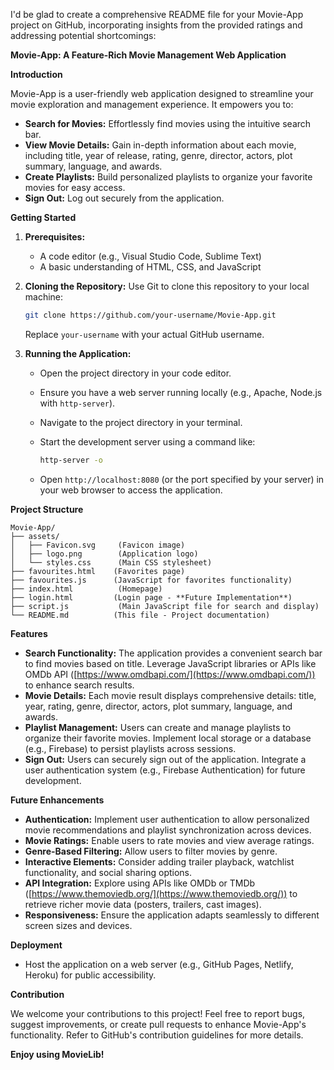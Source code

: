 I'd be glad to create a comprehensive README file for your Movie-App project on GitHub, incorporating insights from the provided ratings and addressing potential shortcomings:

**Movie-App: A Feature-Rich Movie Management Web Application**

**Introduction**

Movie-App is a user-friendly web application designed to streamline your movie exploration and management experience. It empowers you to:

- **Search for Movies:** Effortlessly find movies using the intuitive search bar.
- **View Movie Details:** Gain in-depth information about each movie, including title, year of release, rating, genre, director, actors, plot summary, language, and awards.
- **Create Playlists:** Build personalized playlists to organize your favorite movies for easy access.
- **Sign Out:** Log out securely from the application.

**Getting Started**

1. **Prerequisites:**
   - A code editor (e.g., Visual Studio Code, Sublime Text)
   - A basic understanding of HTML, CSS, and JavaScript

2. **Cloning the Repository:**
   Use Git to clone this repository to your local machine:

     ```bash
     git clone https://github.com/your-username/Movie-App.git
     ```

   Replace `your-username` with your actual GitHub username.

3. **Running the Application:**
   - Open the project directory in your code editor.
   - Ensure you have a web server running locally (e.g., Apache, Node.js with `http-server`).
   - Navigate to the project directory in your terminal.
   - Start the development server using a command like:

     ```bash
     http-server -o
     ```

   - Open `http://localhost:8080` (or the port specified by your server) in your web browser to access the application.

**Project Structure**

```
Movie-App/
├── assets/
│   ├── Favicon.svg     (Favicon image)
│   ├── logo.png        (Application logo)
│   └── styles.css      (Main CSS stylesheet)
├── favourites.html    (Favorites page)
├── favourites.js      (JavaScript for favorites functionality)
├── index.html          (Homepage)
├── login.html         (Login page - **Future Implementation**)
├── script.js           (Main JavaScript file for search and display)
└── README.md          (This file - Project documentation)
```

**Features**

- **Search Functionality:** The application provides a convenient search bar to find movies based on title. Leverage JavaScript libraries or APIs like OMDb API ([https://www.omdbapi.com/](https://www.omdbapi.com/)) to enhance search results.
- **Movie Details:** Each movie result displays comprehensive details: title, year, rating, genre, director, actors, plot summary, language, and awards.
- **Playlist Management:** Users can create and manage playlists to organize their favorite movies. Implement local storage or a database (e.g., Firebase) to persist playlists across sessions.
- **Sign Out:** Users can securely sign out of the application. Integrate a user authentication system (e.g., Firebase Authentication) for future development.

**Future Enhancements**

- **Authentication:** Implement user authentication to allow personalized movie recommendations and playlist synchronization across devices.
- **Movie Ratings:** Enable users to rate movies and view average ratings.
- **Genre-Based Filtering:** Allow users to filter movies by genre.
- **Interactive Elements:** Consider adding trailer playback, watchlist functionality, and social sharing options.
- **API Integration:** Explore using APIs like OMDb or TMDb ([https://www.themoviedb.org/](https://www.themoviedb.org/)) to retrieve richer movie data (posters, trailers, cast images).
- **Responsiveness:** Ensure the application adapts seamlessly to different screen sizes and devices.

**Deployment**

- Host the application on a web server (e.g., GitHub Pages, Netlify, Heroku) for public accessibility.

**Contribution**

We welcome your contributions to this project! Feel free to report bugs, suggest improvements, or create pull requests to enhance Movie-App's functionality. Refer to GitHub's contribution guidelines for more details.

**Enjoy using MovieLib!**
